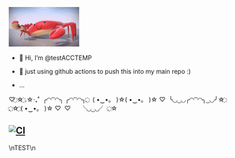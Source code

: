 ![](crab.gif)

- 👋 Hi, I’m @testACCTEMP

- 🌱 just using github actions to push this into my main repo :)
- ...

♡‌ ‌҉☆‌ ‌҉.☆‧₊˚‌ ‌
╭◜◝‌ ‌͡‌ ‌◜◝╮‌ ‌╭◜◝‌ ‌͡‌ ‌◜◝╮.‌ ‌҉‌ ‌
(‌ ‌•‿•‌。‌ ‌)☆(‌ ‌•‿•‌。‌ ‌)☆‌ ‌♡‌ ‌
╰◟◞‌ ‌͜‌ ‌◟◞╭◜◝‌ ‌͡‌ ‌◜◝╮‌ ‌͜‌ ‌◟◞╯☆‌ ‌҉‌ ‌
.‌ ‌҉☆‌ ‌҉(‌ ‌•‿•‌。‌ ‌)☆‌ ‌♡‌ ‌
♡‌ ‌　‌ ‌╰◟◞‌ ‌͜‌ ‌◟◞╯‌ ‌.‌ ‌҉☆‌ ‌ 

[![CI](https://github.com/testACCTEMP/final_hour/actions/workflows/main.yml/badge.svg)](https://github.com/testACCTEMP/final_hour/actions/workflows/main.yml)
-----
\nTEST\n

